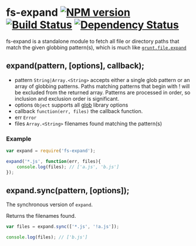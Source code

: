 # fs-expand [![NPM version](https://badge.fury.io/js/fs-expand.png)](http://badge.fury.io/js/fs-expand) [![Build Status](https://travis-ci.org/kaelzhang/node-fs-expand.png?branch=master)](https://travis-ci.org/kaelzhang/node-fs-expand) [![Dependency Status](https://gemnasium.com/kaelzhang/node-fs-expand.png)](https://gemnasium.com/kaelzhang/node-fs-expand)

fs-expand is a standalone module to fetch all file or directory paths that match the given globbing pattern(s), which is much like [`grunt.file.expand`](http://gruntjs.com/api/grunt.file#grunt.file.expand)

## expand(pattern, [options], callback);

- pattern `String|Array.<String>` accepts either a single glob pattern or an array of globbing patterns. Paths matching patterns that begin with ! will be excluded from the returned array. Patterns are processed in order, so inclusion and exclusion order is significant.
- options `Object` supports all [glob](https://www.npmjs.org/package/glob) library options
- callback `function(err, files)` the callback function.
- err `Error`
- files `Array.<String>` filenames found matching the pattern(s)


### Example

```js
var expand = require('fs-expand');

expand('*.js', function(err, files){
	console.log(files); // ['a.js', 'b.js']
});
```

## expand.sync(pattern, [options]);

The synchronous version of `expand`.

Returns the filenames found.

```js
var files = expand.sync(['*.js', '!a.js']);

console.log(files); // ['b.js']
```

